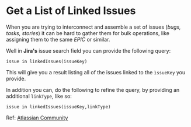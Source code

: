 # Get a List of Linked Issues

When you are trying to interconnect and assemble a set of issues (_bugs, tasks, stories_) it can be hard to gather them for bulk operations, like assigning them to the same _EPIC_ or similar.

Well in **Jira's** issue search field you can provide the following query:

```
issue in linkedIssues(issueKey)
```

This will give you a result listing all of the issues linked to the `ìssueKey` you provide.

In addition you can, do the following to refine the query, by providing an additional `linkType`, like so:

```
issue in linkedIssues(issueKey,linkType)
```

Ref: [Atlassian Community](https://community.atlassian.com/t5/Jira-questions/Get-list-of-linked-issues-how-to/qaq-p/95753)

